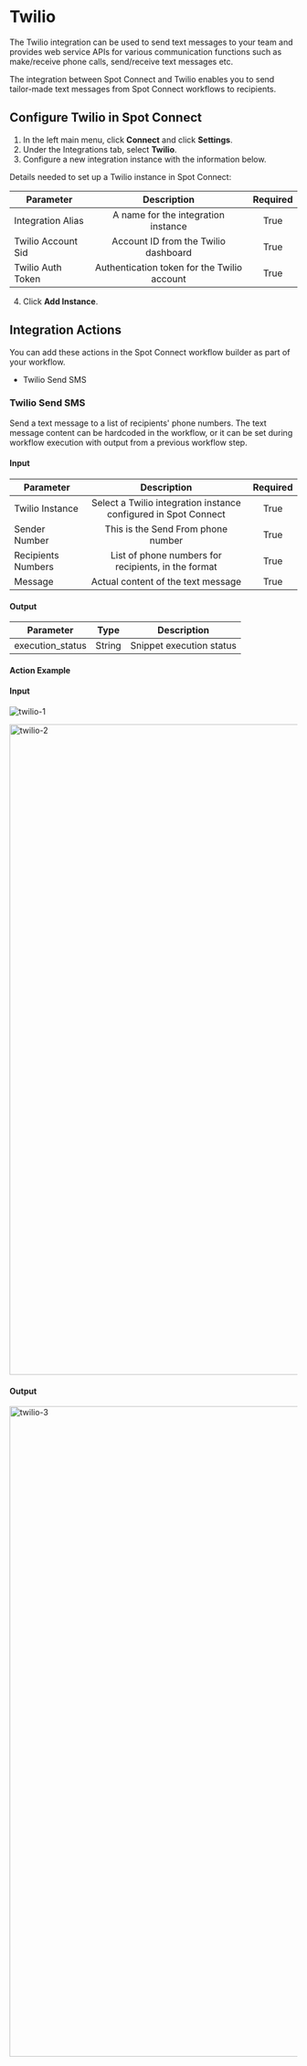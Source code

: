 # Twilio

The Twilio integration can be used to send text messages to your team and provides web service APIs for various communication functions such as make/receive phone calls, send/receive text messages etc. 

The integration between Spot Connect and Twilio enables you to send tailor-made text messages from Spot Connect workflows to recipients. 

## Configure Twilio in Spot Connect 

1. In the left main menu, click **Connect** and click **Settings**.  
2. Under the Integrations tab, select **Twilio**.   
3. Configure a new integration instance with the information below. 

Details needed to set up a Twilio instance in Spot Connect: 

|       Parameter          |                      Description                 |      Required  |
|--------------------------|:------------------------------------------------:|:--------------:|
|      Integration Alias   |     A name for the integration instance          |     True       |
|      Twilio Account Sid  |     Account ID from the Twilio dashboard         |     True       |
|      Twilio Auth Token   |     Authentication token for the Twilio account  |     True       |

4. Click **Add Instance**. 

## Integration Actions 

You can add these actions in the Spot Connect workflow builder as part of your workflow. 

* Twilio Send SMS 

### Twilio Send SMS 

Send a text message to a list of recipients' phone numbers. The text message content can be hardcoded in the workflow, or it can be set during workflow execution with output from a previous workflow step. 

#### Input 

|       Parameter          |                                      Description                                  |      Required  |
|--------------------------|:---------------------------------------------------------------------------------:|:--------------:|
|      Twilio Instance     |     Select a Twilio integration instance configured in Spot Connect               |     True       |
|      Sender Number       |     This is the Send From phone number                                            |     True       |
|      Recipients Numbers  |     List of phone numbers for recipients, in the format <ISD Code><Phone Number>  |     True       |
|      Message             |     Actual content of the text message                                            |     True       |

#### Output 

|       Parameter        |       Type  |            Description        |
|------------------------|:-----------:|:-----------------------------:|
|      execution_status  |     String  |     Snippet execution status  |

#### Action Example 

#### Input 

![twilio-1](https://github.com/spotinst/help/assets/106514736/6b3b404b-b8a9-4497-b59c-878c22caa41e)

<img width="1139" alt="twilio-2" src="https://github.com/spotinst/help/assets/106514736/cc22b72d-3745-4314-9ac5-a1863f74ee92">

#### Output 

<img width="1139" alt="twilio-3" src="https://github.com/spotinst/help/assets/106514736/e32c38de-309b-4797-9bd7-32f079ada1e9">
